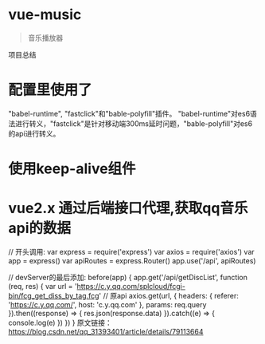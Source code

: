 # vue-music

> 音乐播放器

项目总结
# 配置里使用了
  "babel-runtime", "fastclick"和"bable-polyfill"插件。 "babel-runtime"对es6语法进行转义，"fastclick"是针对移动端300ms延时问题，"bable-polyfill"对es6的api进行转义。
# 使用keep-alive组件
# vue2.x 通过后端接口代理,获取qq音乐api的数据

// 开头调用:
var express = require('express')
var axios = require('axios')
var app = express()
var apiRoutes = express.Router()
app.use('/api', apiRoutes)
 
 
// devServer的最后添加:
before(app) {
  app.get('/api/getDiscList', function (req, res) {
    var url = 'https://c.y.qq.com/splcloud/fcgi-bin/fcg_get_diss_by_tag.fcg' // 原api
    axios.get(url, {
      headers: {
        referer: 'https://c.y.qq.com/',
        host: 'c.y.qq.com'
      },
      params: req.query
    }).then((response) => {
      res.json(response.data)
    }).catch((e) => {
      console.log(e)
    })
  })
}
原文链接：https://blog.csdn.net/qq_31393401/article/details/79113664 

